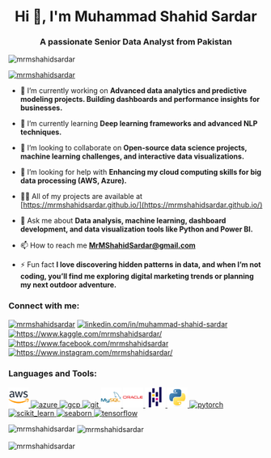 <h1 align="center">Hi 👋, I'm Muhammad Shahid Sardar</h1>
<h3 align="center">A passionate Senior Data Analyst from Pakistan</h3>

<p align="left"> <img src="https://komarev.com/ghpvc/?username=mrmshahidsardar&label=Profile%20views&color=0e75b6&style=flat" alt="mrmshahidsardar" /> </p>

<p align="left"> <a href="https://github.com/ryo-ma/github-profile-trophy"><img src="https://github-profile-trophy.vercel.app/?username=mrmshahidsardar" alt="mrmshahidsardar" /></a> </p>

- 🔭 I’m currently working on **Advanced data analytics and predictive modeling projects. Building dashboards and performance insights for businesses.**

- 🌱 I’m currently learning **Deep learning frameworks and advanced NLP techniques.**

- 👯 I’m looking to collaborate on **Open-source data science projects, machine learning challenges, and interactive data visualizations.**

- 🤝 I’m looking for help with **Enhancing my cloud computing skills for big data processing (AWS, Azure).**

- 👨‍💻 All of my projects are available at [https://mrmshahidsardar.github.io/](https://mrmshahidsardar.github.io/)

- 💬 Ask me about **Data analysis, machine learning, dashboard development, and data visualization tools like Python and Power BI.**

- 📫 How to reach me **MrMShahidSardar@gmail.com**

- ⚡ Fun fact **I love discovering hidden patterns in data, and when I’m not coding, you’ll find me exploring digital marketing trends or planning my next outdoor adventure.**

<h3 align="left">Connect with me:</h3>
<p align="left">
<a href="https://twitter.com/mrmshahidsardar" target="blank"><img align="center" src="https://raw.githubusercontent.com/rahuldkjain/github-profile-readme-generator/master/src/images/icons/Social/twitter.svg" alt="mrmshahidsardar" height="30" width="40" /></a>
<a href="https://linkedin.com/in/linkedin.com/in/muhammad-shahid-sardar" target="blank"><img align="center" src="https://raw.githubusercontent.com/rahuldkjain/github-profile-readme-generator/master/src/images/icons/Social/linked-in-alt.svg" alt="linkedin.com/in/muhammad-shahid-sardar" height="30" width="40" /></a>
<a href="https://kaggle.com/https://www.kaggle.com/mrmshahidsardar/" target="blank"><img align="center" src="https://raw.githubusercontent.com/rahuldkjain/github-profile-readme-generator/master/src/images/icons/Social/kaggle.svg" alt="https://www.kaggle.com/mrmshahidsardar/" height="30" width="40" /></a>
<a href="https://fb.com/https://www.facebook.com/mrmshahidsardar" target="blank"><img align="center" src="https://raw.githubusercontent.com/rahuldkjain/github-profile-readme-generator/master/src/images/icons/Social/facebook.svg" alt="https://www.facebook.com/mrmshahidsardar" height="30" width="40" /></a>
<a href="https://instagram.com/https://www.instagram.com/mrmshahidsardar/" target="blank"><img align="center" src="https://raw.githubusercontent.com/rahuldkjain/github-profile-readme-generator/master/src/images/icons/Social/instagram.svg" alt="https://www.instagram.com/mrmshahidsardar/" height="30" width="40" /></a>
</p>

<h3 align="left">Languages and Tools:</h3>
<p align="left"> <a href="https://aws.amazon.com" target="_blank" rel="noreferrer"> <img src="https://raw.githubusercontent.com/devicons/devicon/master/icons/amazonwebservices/amazonwebservices-original-wordmark.svg" alt="aws" width="40" height="40"/> </a> <a href="https://azure.microsoft.com/en-in/" target="_blank" rel="noreferrer"> <img src="https://www.vectorlogo.zone/logos/microsoft_azure/microsoft_azure-icon.svg" alt="azure" width="40" height="40"/> </a> <a href="https://cloud.google.com" target="_blank" rel="noreferrer"> <img src="https://www.vectorlogo.zone/logos/google_cloud/google_cloud-icon.svg" alt="gcp" width="40" height="40"/> </a> <a href="https://git-scm.com/" target="_blank" rel="noreferrer"> <img src="https://www.vectorlogo.zone/logos/git-scm/git-scm-icon.svg" alt="git" width="40" height="40"/> </a> <a href="https://www.mysql.com/" target="_blank" rel="noreferrer"> <img src="https://raw.githubusercontent.com/devicons/devicon/master/icons/mysql/mysql-original-wordmark.svg" alt="mysql" width="40" height="40"/> </a> <a href="https://www.oracle.com/" target="_blank" rel="noreferrer"> <img src="https://raw.githubusercontent.com/devicons/devicon/master/icons/oracle/oracle-original.svg" alt="oracle" width="40" height="40"/> </a> <a href="https://pandas.pydata.org/" target="_blank" rel="noreferrer"> <img src="https://raw.githubusercontent.com/devicons/devicon/2ae2a900d2f041da66e950e4d48052658d850630/icons/pandas/pandas-original.svg" alt="pandas" width="40" height="40"/> </a> <a href="https://www.python.org" target="_blank" rel="noreferrer"> <img src="https://raw.githubusercontent.com/devicons/devicon/master/icons/python/python-original.svg" alt="python" width="40" height="40"/> </a> <a href="https://pytorch.org/" target="_blank" rel="noreferrer"> <img src="https://www.vectorlogo.zone/logos/pytorch/pytorch-icon.svg" alt="pytorch" width="40" height="40"/> </a> <a href="https://scikit-learn.org/" target="_blank" rel="noreferrer"> <img src="https://upload.wikimedia.org/wikipedia/commons/0/05/Scikit_learn_logo_small.svg" alt="scikit_learn" width="40" height="40"/> </a> <a href="https://seaborn.pydata.org/" target="_blank" rel="noreferrer"> <img src="https://seaborn.pydata.org/_images/logo-mark-lightbg.svg" alt="seaborn" width="40" height="40"/> </a> <a href="https://www.tensorflow.org" target="_blank" rel="noreferrer"> <img src="https://www.vectorlogo.zone/logos/tensorflow/tensorflow-icon.svg" alt="tensorflow" width="40" height="40"/> </a> </p>

<p><img align="left" src="https://github-readme-stats.vercel.app/api/top-langs?username=mrmshahidsardar&show_icons=true&locale=en&layout=compact" alt="mrmshahidsardar" /></p>

<p>&nbsp;<img align="center" src="https://github-readme-stats.vercel.app/api?username=mrmshahidsardar&show_icons=true&locale=en" alt="mrmshahidsardar" /></p>

<p><img align="center" src="https://github-readme-streak-stats.herokuapp.com/?user=mrmshahidsardar&" alt="mrmshahidsardar" /></p>
